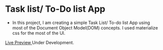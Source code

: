# Task list/ To-Do list App
* In this project, I am creating a simple Task List/ To-do list App using most of the Document Object Model(DOM) concepts. I used materialize css for the most of the UI.

[ Live Preview ](https://task-list-roan.vercel.app/) Under Development.